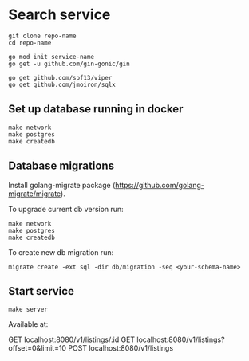 # Search service

```
git clone repo-name
cd repo-name

go mod init service-name
go get -u github.com/gin-gonic/gin

go get github.com/spf13/viper
go get github.com/jmoiron/sqlx
```

## Set up database running in docker

```
make network
make postgres
make createdb
```

## Database migrations

Install golang-migrate package (https://github.com/golang-migrate/migrate).

To upgrade current db version run:
```
make network
make postgres
make createdb
```

To create new db migration run:
```
migrate create -ext sql -dir db/migration -seq <your-schema-name>
```

## Start service

```
make server
```

Available at:

GET  localhost:8080/v1/listings/:id
GET  localhost:8080/v1/listings?offset=0&limit=10
POST localhost:8080/v1/listings
